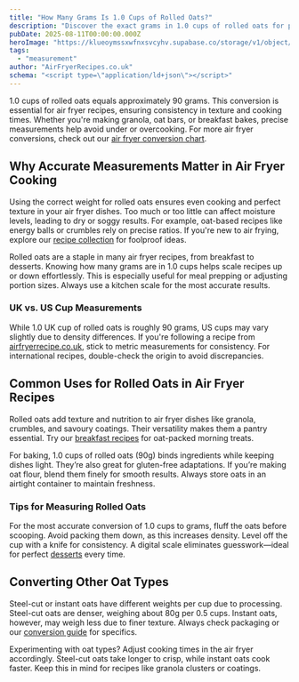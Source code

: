 ```yaml
---
title: "How Many Grams Is 1.0 Cups of Rolled Oats?"
description: "Discover the exact grams in 1.0 cups of rolled oats for perfect air fryer recipes every time. Get precise conversions now!"
pubDate: 2025-08-11T00:00:00.000Z
heroImage: "https://klueoymssxwfnxsvcyhv.supabase.co/storage/v1/object/public/md/how-many-grams-is-1-cup-rolled-oats-ed0c0541.webp"
tags:
  - "measurement"
author: "AirFryerRecipes.co.uk"
schema: "<script type=\"application/ld+json\"></script>"
---
```


<p>1.0 cups of rolled oats equals approximately 90 grams. This conversion is essential for air fryer recipes, ensuring consistency in texture and cooking times. Whether you're making granola, oat bars, or breakfast bakes, precise measurements help avoid under or overcooking. For more air fryer conversions, check out our <a href=https://www.airfryerrecipe.co.uk/air-fryer-conversion-chart>air fryer conversion chart</a>.</p>  

<h2>Why Accurate Measurements Matter in Air Fryer Cooking</h2>  
<p>Using the correct weight for rolled oats ensures even cooking and perfect texture in your air fryer dishes. Too much or too little can affect moisture levels, leading to dry or soggy results. For example, oat-based recipes like energy balls or crumbles rely on precise ratios. If you're new to air frying, explore our <a href=https://www.airfryerrecipe.co.uk/recipes>recipe collection</a> for foolproof ideas.</p>  

<p>Rolled oats are a staple in many air fryer recipes, from breakfast to desserts. Knowing how many grams are in 1.0 cups helps scale recipes up or down effortlessly. This is especially useful for meal prepping or adjusting portion sizes. Always use a kitchen scale for the most accurate results.</p>  

<h3>UK vs. US Cup Measurements</h3>  
<p>While 1.0 UK cup of rolled oats is roughly 90 grams, US cups may vary slightly due to density differences. If you're following a recipe from <a href=https://www.airfryerrecipe.co.uk>airfryerrecipe.co.uk</a>, stick to metric measurements for consistency. For international recipes, double-check the origin to avoid discrepancies.</p>  

<h2>Common Uses for Rolled Oats in Air Fryer Recipes</h2>  
<p>Rolled oats add texture and nutrition to air fryer dishes like granola, crumbles, and savoury coatings. Their versatility makes them a pantry essential. Try our <a href=https://www.airfryerrecipe.co.uk/recipe-category/breakfast>breakfast recipes</a> for oat-packed morning treats.</p>  

<p>For baking, 1.0 cups of rolled oats (90g) binds ingredients while keeping dishes light. They’re also great for gluten-free adaptations. If you’re making oat flour, blend them finely for smooth results. Always store oats in an airtight container to maintain freshness.</p>  

<h3>Tips for Measuring Rolled Oats</h3>  
<p>For the most accurate conversion of 1.0 cups to grams, fluff the oats before scooping. Avoid packing them down, as this increases density. Level off the cup with a knife for consistency. A digital scale eliminates guesswork—ideal for perfect <a href=https://www.airfryerrecipe.co.uk/recipe-category/dessert>desserts</a> every time.</p>  

<h2>Converting Other Oat Types</h2>  
<p>Steel-cut or instant oats have different weights per cup due to processing. Steel-cut oats are denser, weighing about 80g per 0.5 cups. Instant oats, however, may weigh less due to finer texture. Always check packaging or our <a href=https://www.airfryerrecipe.co.uk/air-fryer-conversion-chart>conversion guide</a> for specifics.</p>  

<p>Experimenting with oat types? Adjust cooking times in the air fryer accordingly. Steel-cut oats take longer to crisp, while instant oats cook faster. Keep this in mind for recipes like granola clusters or coatings.</p>